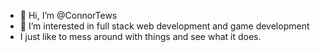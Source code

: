 - 👋 Hi, I’m @ConnorTews
- 👀 I’m interested in full stack web development and game development
- I just like to mess around with things and see what it does.
